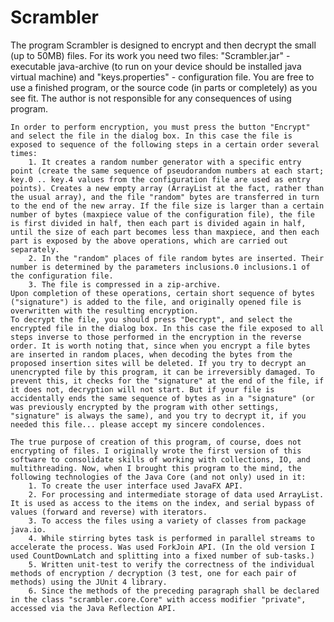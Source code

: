 # Scrambler
  The program Scrambler is designed to encrypt and then decrypt the small (up to 50MB) files. For its work you need two files: "Scrambler.jar" - executable java-archive (to run on your device should be installed java virtual machine) and "keys.properties" - configuration file.
	You are free to use a finished program, or the source code (in parts or completely) as you see fit. The author is not responsible for any consequences of using program.

	In order to perform encryption, you must press the button "Encrypt" and select the file in the dialog box. In this case the file is exposed to sequence of the following steps in a certain order several times:
		1. It creates a random number generator with a specific entry point (create the same sequence of pseudorandom numbers at each start; key.0 .. key.4 values from the configuration file are used as entry points). Creates a new empty array (ArrayList at the fact, rather than the usual array), and the file "random" bytes are transferred in turn to the end of the new array. If the file size is larger than a certain number of bytes (maxpiece value of the configuration file), the file is first divided in half, then each part is divided again in half, until the size of each part becomes less than maxpiece, and then each part is exposed by the above operations, which are carried out separately.
		2. In the "random" places of file random bytes are inserted. Their number is determined by the parameters inclusions.0 inclusions.1 of the configuration file.
		3. The file is compressed in a zip-archive.
	Upon completion of these operations, certain short sequence of bytes ("signature") is added to the file, and originally opened file is overwritten with the resulting encryption.
	To decrypt the file, you should press "Decrypt", and select the encrypted file in the dialog box. In this case the file exposed to all steps inverse to those performed in the encryption in the reverse order. It is worth noting that, since when you encrypt a file bytes are inserted in random places, when decoding the bytes from the proposed insertion sites will be deleted. If you try to decrypt an unencrypted file by this program, it can be irreversibly damaged. To prevent this, it checks for the "signature" at the end of the file, if it does not, decryption will not start. But if your file is accidentally ends the same sequence of bytes as in a "signature" (or was previously encrypted by the program with other settings, "signature" is always the same), and you try to decrypt it, if you needed this file... please accept my sincere condolences.

	The true purpose of creation of this program, of course, does not encrypting of files. I originally wrote the first version of this software to consolidate skills of working with collections, IO, and multithreading. Now, when I brought this program to the mind, the following technologies of the Java Core (and not only) used in it:
		1. To create the user interface used JavaFX API.
		2. For processing and intermediate storage of data used ArrayList. It is used as access to the items on the index, and serial bypass of values (forward and reverse) with iterators.
		3. To access the files using a variety of classes from package java.io.
		4. While stirring bytes task is performed in parallel streams to accelerate the process. Was used ForkJoin API. (In the old version I used CountDownLatch and splitting into a fixed number of sub-tasks.)
		5. Written unit-test to verify the correctness of the individual methods of encryption / decryption (3 test, one for each pair of methods) using the JUnit 4 library.
		6. Since the methods of the preceding paragraph shall be declared in the class "scrambler.core.Core" with access modifier "private", accessed via the Java Reflection API.
